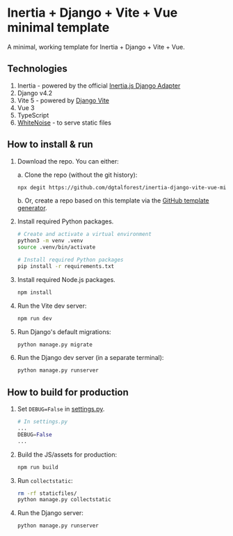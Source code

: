 # Inertia + Django + Vite + Vue minimal template

A minimal, working template for Inertia + Django + Vite + Vue.

## Technologies

1. Inertia - powered by the official [Inertia.js Django Adapter](https://github.com/inertiajs/inertia-django)
2. Django v4.2
3. Vite 5 - powered by [Django Vite](https://github.com/MrBin99/django-vite)
4. Vue 3
5. TypeScript
6. [WhiteNoise](https://whitenoise.evans.io/en/stable/index.html) - to serve static files

## How to install & run

1. Download the repo. You can either:

   a. Clone the repo (without the git history):

   ```sh
   npx degit https://github.com/dgtalforest/inertia-django-vite-vue-minimal
   ```

   b. Or, create a repo based on this template via the [GitHub template generator](https://github.com/dgtalforest/inertia-django-vite-vue-minimal/generate).

2. Install required Python packages.

   ```sh
   # Create and activate a virtual environment
   python3 -m venv .venv
   source .venv/bin/activate

   # Install required Python packages
   pip install -r requirements.txt
   ```

3. Install required Node.js packages.

   ```sh
   npm install
   ```

4. Run the Vite dev server:

   ```sh
   npm run dev
   ```

5. Run Django's default migrations:

   ```sh
   python manage.py migrate
   ```

6. Run the Django dev server (in a separate terminal):

   ```sh
   python manage.py runserver
   ```

## How to build for production

1. Set `DEBUG=False` in [settings.py](./inertia_django_vite_vue_minimal/settings.py).

   ```py
   # In settings.py
   ...
   DEBUG=False
   ...
   ```

2. Build the JS/assets for production:

   ```sh
   npm run build
   ```

3. Run `collectstatic`:

   ```sh
   rm -rf staticfiles/
   python manage.py collectstatic
   ```

4. Run the Django server:

   ```sh
   python manage.py runserver
   ```
